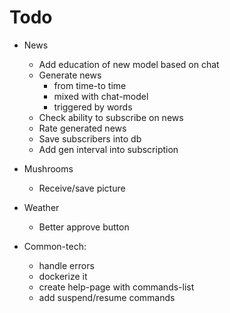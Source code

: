 # Todo
    
* News
    * Add education of new model based on chat
    * Generate news 
        - from time-to time 
        - mixed with chat-model
        - triggered by words
    * Check ability to subscribe on news
    * Rate generated news
    * Save subscribers into db
    * Add gen interval into subscription
    
* Mushrooms
    * Receive/save picture
    
* Weather
    * Better approve button

* Common-tech:
    * handle errors
    * dockerize it
    * create help-page with commands-list
    * add suspend/resume commands
    